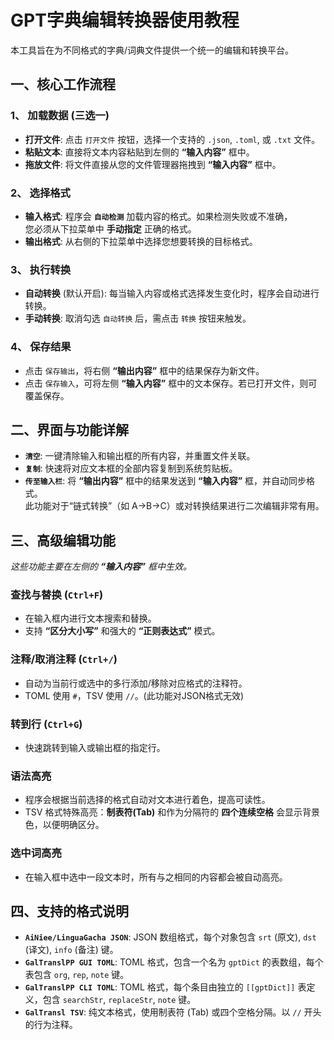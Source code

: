 # GPT字典编辑转换器使用教程

本工具旨在为不同格式的字典/词典文件提供一个统一的编辑和转换平台。

## 一、核心工作流程

### 1、 **加载数据** (三选一)

- **打开文件**: 点击 `打开文件` 按钮，选择一个支持的 `.json`, `.toml`, 或 `.txt` 文件。
- **粘贴文本**: 直接将文本内容粘贴到左侧的 **“输入内容”** 框中。
- **拖放文件**: 将文件直接从您的文件管理器拖拽到 **“输入内容”** 框中。

### 2、  **选择格式**

- **输入格式**: 程序会 **`自动检测`** 加载内容的格式。如果检测失败或不准确，  
您必须从下拉菜单中 **手动指定** 正确的格式。
- **输出格式**: 从右侧的下拉菜单中选择您想要转换的目标格式。

### 3、  **执行转换**

- **自动转换** (默认开启): 每当输入内容或格式选择发生变化时，程序会自动进行转换。
- **手动转换**: 取消勾选 `自动转换` 后，需点击 `转换` 按钮来触发。

### 4、  **保存结果**

- 点击 `保存输出`，将右侧 **“输出内容”** 框中的结果保存为新文件。
- 点击 `保存输入`，可将左侧 **“输入内容”** 框中的文本保存。若已打开文件，则可覆盖保存。

## 二、界面与功能详解

- **`清空`**: 一键清除输入和输出框的所有内容，并重置文件关联。
- **`复制`**: 快速将对应文本框的全部内容复制到系统剪贴板。
- **`传至输入栏`**: 将 **“输出内容”** 框中的结果发送到 **“输入内容”** 框，并自动同步格式。  
此功能对于“链式转换”（如 A->B->C）或对转换结果进行二次编辑非常有用。

## 三、高级编辑功能

*这些功能主要在左侧的 **“输入内容”** 框中生效。*

### **查找与替换 (`Ctrl+F`)**  

- 在输入框内进行文本搜索和替换。
- 支持 **“区分大小写”** 和强大的 **“正则表达式”** 模式。

### **注释/取消注释 (`Ctrl+/`)**

- 自动为当前行或选中的多行添加/移除对应格式的注释符。
- TOML 使用 `#`，TSV 使用 `//`。(此功能对JSON格式无效)

### **转到行 (`Ctrl+G`)**

- 快速跳转到输入或输出框的指定行。

### **语法高亮**

- 程序会根据当前选择的格式自动对文本进行着色，提高可读性。
- TSV 格式特殊高亮：**制表符(Tab)** 和作为分隔符的 **四个连续空格** 会显示背景色，以便明确区分。

### **选中词高亮**

- 在输入框中选中一段文本时，所有与之相同的内容都会被自动高亮。

## 四、支持的格式说明

- **`AiNiee/LinguaGacha JSON`**: JSON 数组格式，每个对象包含 `srt` (原文), `dst` (译文), `info` (备注) 键。
- **`GalTranslPP GUI TOML`**: TOML 格式，包含一个名为 `gptDict` 的表数组，每个表包含 `org`, `rep`, `note` 键。
- **`GalTranslPP CLI TOML`**: TOML 格式，每个条目由独立的 `[[gptDict]]` 表定义，包含 `searchStr`, `replaceStr`, `note` 键。
- **`GalTransl TSV`**: 纯文本格式，使用制表符 (Tab) 或四个空格分隔。以 `//` 开头的行为注释。
